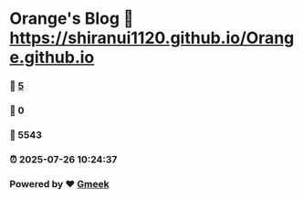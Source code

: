 # Orange's Blog :link: https://shiranui1120.github.io/Orange.github.io 
### :page_facing_up: [5](https://shiranui1120.github.io/Orange.github.io/tag.html) 
### :speech_balloon: 0 
### :hibiscus: 5543 
### :alarm_clock: 2025-07-26 10:24:37 
### Powered by :heart: [Gmeek](https://github.com/Meekdai/Gmeek)
